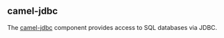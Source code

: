 ## camel-jdbc

The [camel-jdbc](http://camel.apache.org/jdbc.html) component provides access to SQL databases via JDBC.
